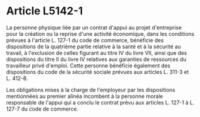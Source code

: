 # Article L5142-1

La personne physique liée par un contrat d'appui au projet d'entreprise pour la création ou la reprise d'une activité économique, dans les conditions prévues à l'article L. 127-1 du code de commerce, bénéficie des dispositions de la quatrième partie relative à la santé et à la sécurité au travail, à l'exclusion de celles figurant au titre IV du livre VII, ainsi que des dispositions du titre II du livre IV relatives aux garanties de ressources du travailleur privé d'emploi. Cette personne bénéficie également des dispositions du code de la sécurité sociale prévues aux articles L. 311-3 et L. 412-8.

Les obligations mises à la charge de l'employeur par les dispositions mentionnées au premier alinéa incombent à la personne morale responsable de l'appui qui a conclu le contrat prévu aux articles L. 127-1 à L. 127-7 du code de commerce.